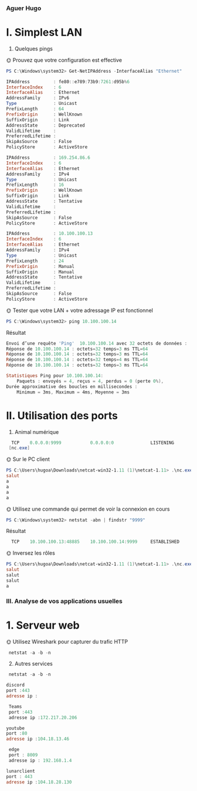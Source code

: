 ### Aguer Hugo 

# I. Simplest LAN
1. Quelques pings

🌞 Prouvez que votre configuration est effective
```powershell
PS C:\Windows\system32> Get-NetIPAddress -InterfaceAlias "Ethernet"
```
```Powershell
IPAddress         : fe80::e789:73b9:7261:d95b%6
InterfaceIndex    : 6
InterfaceAlias    : Ethernet
AddressFamily     : IPv6
Type              : Unicast
PrefixLength      : 64
PrefixOrigin      : WellKnown
SuffixOrigin      : Link
AddressState      : Deprecated
ValidLifetime     :
PreferredLifetime :
SkipAsSource      : False
PolicyStore       : ActiveStore

IPAddress         : 169.254.86.6
InterfaceIndex    : 6
InterfaceAlias    : Ethernet
AddressFamily     : IPv4
Type              : Unicast
PrefixLength      : 16
PrefixOrigin      : WellKnown
SuffixOrigin      : Link
AddressState      : Tentative
ValidLifetime     :
PreferredLifetime :
SkipAsSource      : False
PolicyStore       : ActiveStore

IPAddress         : 10.100.100.13
InterfaceIndex    : 6
InterfaceAlias    : Ethernet
AddressFamily     : IPv4
Type              : Unicast
PrefixLength      : 24
PrefixOrigin      : Manual
SuffixOrigin      : Manual
AddressState      : Tentative
ValidLifetime     :
PreferredLifetime :
SkipAsSource      : False
PolicyStore       : ActiveStore


```
🌞 Tester que votre LAN + votre adressage IP est fonctionnel
```powershell
PS C:\Windows\system32> ping 10.100.100.14
```
Résultat
```powershell
Envoi d’une requête 'Ping'  10.100.100.14 avec 32 octets de données :
Réponse de 10.100.100.14 : octets=32 temps=3 ms TTL=64
Réponse de 10.100.100.14 : octets=32 temps=3 ms TTL=64
Réponse de 10.100.100.14 : octets=32 temps=4 ms TTL=64
Réponse de 10.100.100.14 : octets=32 temps=3 ms TTL=64

Statistiques Ping pour 10.100.100.14:
    Paquets : envoyés = 4, reçus = 4, perdus = 0 (perte 0%),
Durée approximative des boucles en millisecondes :
    Minimum = 3ms, Maximum = 4ms, Moyenne = 3ms
```
# II. Utilisation des ports
1. Animal numérique
```powershell 
  TCP    0.0.0.0:9999           0.0.0.0:0              LISTENING
 [nc.exe]
 ```
 🌞 Sur le PC client

 ```powershell
 PS C:\Users\hugoa\Downloads\netcat-win32-1.11 (1)\netcat-1.11> .\nc.exe 10.100.100.14 9999
salut
a
a
a
a
```
🌞 Utilisez une commande qui permet de voir la connexion en cours
```powershell
PS C:\Windows\system32> netstat -abn | findstr "9999"
```
Résultat
```powershell
  TCP    10.100.100.13:48885    10.100.100.14:9999     ESTABLISHED
  ```
  🌞 Inversez les rôles
  ```powershell
PS C:\Users\hugoa\Downloads\netcat-win32-1.11 (1)\netcat-1.11> .\nc.exe  -l -p 48885
salut
salut
salut
a
```
### III. Analyse de vos applications usuelles
# 1. Serveur web
🌞 Utilisez Wireshark pour capturer du trafic HTTP
```powershell
 netstat -a -b -n
```
2. Autres services
```powershell
 netstat -a -b -n
 ```
 ```powershell
 discord
 port :443
 adresse ip :
```
```powershell
 Teams
 port :443
 adresse ip :172.217.20.206
 ```
 ```powershell
 youtube
 port :80
 adresse ip :104.18.13.46
```
```powershell
 edge
 port : 8009
 adresse ip : 192.168.1.4
```
```powershell
lunarclient
port : 443
adresse ip :104.18.28.130
```